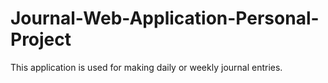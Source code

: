 # Journal-Web-Application-Personal-Project
This application is used for making daily or weekly journal entries.
